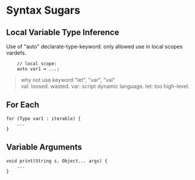 



# Syntax Sugars

## Local Variable Type Inference

Use of "auto" declarate-type-keyword. only allowed use in local scopes vardefs.
```
    // local scope:
    auto var1 = ...;
```

> why not use keyword "let", "var", "val"  
> val: loosed. wasted.  var: script dynamic language.  let: too high-level.


## For Each

    for (Type var1 : iterable) {
        ...
    }


## Variable Arguments

    void print(String s, Object... args) {
        ...
    }

